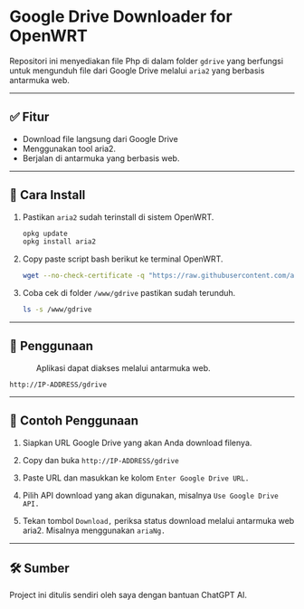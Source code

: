 # Google Drive Downloader for OpenWRT

Repositori ini menyediakan file Php di dalam folder `gdrive` yang berfungsi untuk mengunduh file dari Google Drive melalui `aria2` yang berbasis antarmuka web.

---

## ✅ Fitur

- Download file langsung dari Google Drive
- Menggunakan tool aria2.
- Berjalan di antarmuka yang berbasis web.

---

## 🔧 Cara Install

1. Pastikan `aria2` sudah terinstall di sistem OpenWRT.
   
   ```bash
   opkg update
   opkg install aria2 
   ```

2. Copy paste script bash berikut ke terminal OpenWRT.
   
   ```bash
   wget --no-check-certificate -q "https://raw.githubusercontent.com/ajisetiawan716/gdrive-openwrt/refs/heads/main/install.sh" -O /tmp/install && cd /tmp && sh install 
   ```

3. Coba cek di folder `/www/gdrive` pastikan sudah terunduh.
   
   ```bash
   ls -s /www/gdrive
   ```
   
   

---

## 🔧 Penggunaan

            Aplikasi dapat diakses melalui antarmuka web.

```
http://IP-ADDRESS/gdrive
```



---

## 📁 Contoh Penggunaan

1. Siapkan URL Google Drive yang akan Anda download filenya.

2. Copy dan buka `http://IP-ADDRESS/gdrive` 

3. Paste URL dan masukkan ke kolom `Enter Google Drive URL.`

4. Pilih API download yang akan digunakan, misalnya `Use Google Drive API.`

5. Tekan tombol `Download,` periksa status download melalui antarmuka web aria2. Misalnya menggunakan `ariaNg.`

---

## 🛠️ Sumber

Project ini ditulis sendiri oleh saya dengan bantuan ChatGPT AI.
